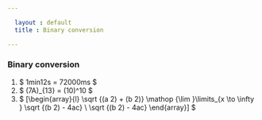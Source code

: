 ```yaml
---

  layout : default
  title : Binary conversion

---
```



### Binary conversion
1. $ 1min12s = 72000ms  $
7. $ (7A)_{13} = (10)^10 $ 
8. $ [\begin{array}{l} \sqrt {(a 2) + (b 2)} \mathop {\lim }\limits_{x \to \infty } \sqrt {(b 2) - 4ac} \ \sqrt {(b 2) - 4ac} \end{array}] $

